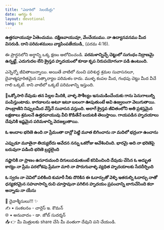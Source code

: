 ```yaml
---
title: "ఎడారిలో  సెలయేర్లు"
date: ఆగస్టు 6
layout: devotional
lang: te
---
```

**ఉత్తరవాయువూ ఏతెంచుము. దక్షిణవాయువూ, వేంచేయుము. నా ఉద్యానవనము మీద విసరుడి. దాని పరిమళములు వ్యాపింపజేయుడి**_ (పరమ 4:16).

ఈ ప్రార్ధనలోని అర్థాన్ని ఒక్క క్షణం ఆలోచించండి. **పరమళాన్నిచ్చే చెట్టులో సుగంధం నిద్రాణమై ఉన్నట్టే, ఎదుగుదల లేని క్రైస్తవ హృదయంలో కూడా కృప నిరుపయోగంగా పడి ఉంటుంది.**

 ఎన్నెన్నో జీవితాలున్నాయి. అయితే వాటిలో నుంచి పరిశుద్ధ శ్రమల సువాసనలూ, దైవాత్మపూరితమైన సత్కార్యాల పరిమళం రాదు. ముళ్ళ కంపల మీద, గంధపు చెట్టు మీద వీచే గాలి ఒక్కటే. కాని వాటిలో ఒక్కటే పరిమళాన్ని ఇస్తుంది.

**📖ఒక్కోసారి దేవుడు తన పిల్లల మీదికి, వాళ్ళ సౌశీల్యం ఇనుమడించేందుకు గాను పెనుగాలుల్ని పంపిస్తుంటాడు. కాగడాలను అటూ ఇటూ బలంగా ఊపుతుంటే అవి ఉజ్వలంగా వెలుగుతాయి. సాంబ్రాణిని నిప్పులమీద వేస్తేనే సువాసన వస్తుంది. అలాగే క్రైస్తవ జీవితంలోని అతి ప్రశస్తమైన లక్షణాలు శ్రమలనే ఉత్తరవాయువు వీచి కొడితేనే బయటకి తెలుస్తాయి. గాయపడిన హృదయాలు దేవునికి ఇష్టమైన పరిమళాన్ని వెదజల్లుతాయి.**

**ఓ అందాల భరిణె ఉంది నా ప్రేమంతా దాన్లో పెట్టి మూత బిగించాను నా మదిలో భద్రంగా ఉంచాను**

**ఎప్పుడూ మూతైనా తియ్యలేదు ఆవేదన నన్ను ఒకరోజు ఆవేశించింది. భారమై అది నా భరిణెపై బరువుగా పడింది భరిణె బ్రద్ధలైంది**

**నష్టానికి నా ప్రాణం ఉసూరుమంది దిగులుపడుతుంటే కనిపించింది దేవుడు చేసిన ఓ అద్భుత కార్యం నా ప్రేమ పరలోకపు ప్రేమగా మారి నా పొరుగువాళ్ళ వ్యధిత హృదయాలకు సేదదీర్చింది**

**ఓ స్వరం నా చెవిలో పలికింది కుమారీ నీకు దొరికిన ఈ ఓదార్పుతో వెళ్ళి ఇతరుల్ని ఓదార్చు నాతో ధన్యకరమైన సహవాసాన్ని రుచి చూస్తావునా పగిలిన హృదయం ప్రపంచాన్ని బాగుచేసింది కదా అన్నాడు నా యేసు**

<div class="blessing">🙏 <span class="bless-text">దైవాశ్శీసులు!!!</span> ✨</div>

<div class="credit">✍️ <span class="credit-text">▪ సంకలనం - చార్లెస్ ఇ. కౌమన్</span></div>
<div class="credit">🌐 <span class="credit-text">▪ అనువాదం - డా. జోబ్ సుదర్శన్</span></div>


<div class="share">📤 👉 <span class="share-text">మీ మిత్రులకు share చేసి మీ వంతుగా దేవుని పని చేయండి.</span></div>
